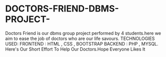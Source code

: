 # DOCTORS-FRIEND-DBMS-PROJECT-
Doctors Friend is our dbms group project performed by 4 students.here we aim to ease the job of doctors who are our life savours. TECHNOLOGIES USED: FRONTEND : HTML , CSS , BOOTSTRAP BACKEND : PHP , MYSQL. Here's Our Short Effort To Help Our Doctors.Hope Everyone Likes It
